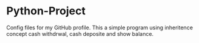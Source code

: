 # Python-Project
Config files for my GitHub profile.
This a simple program using inheritence concept cash withdrwal, cash deposite and show balance.

